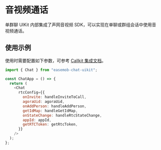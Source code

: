 # 音视频通话

<Toc />

单群聊 UIKit 内部集成了声网音视频 SDK，可以实现在单聊或群组会话中使用音视频通话。

## 使用示例

使用时需要配置如下参数，可参考 [Callkit 集成文档](https://www.npmjs.com/package/chat-callkit)。

```javascript
import { Chat } from "easemob-chat-uikit";

const ChatApp = () => {
  return (
    <Chat
      rtcConfig={{
        onInvite: handleInviteToCall,
        agoraUid: agoraUid,
        onAddPerson: handleAddPerson,
        getIdMap: handleGetIdMap,
        onStateChange: handleRtcStateChange,
        appId: appId,
        getRTCToken: getRtcToken,
      }}
    />
  );
};
```
